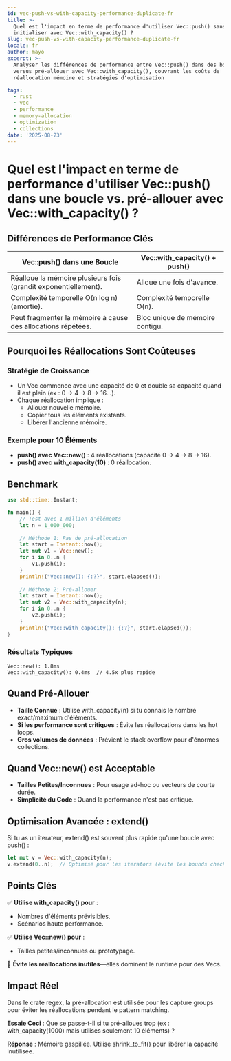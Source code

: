 ```yaml
---
id: vec-push-vs-with-capacity-performance-duplicate-fr
title: >-
  Quel est l'impact en terme de performance d'utiliser Vec::push() sans
  initialiser avec Vec::with_capacity() ?
slug: vec-push-vs-with-capacity-performance-duplicate-fr
locale: fr
author: mayo
excerpt: >-
  Analyser les différences de performance entre Vec::push() dans des boucles
  versus pré-allouer avec Vec::with_capacity(), couvrant les coûts de
  réallocation mémoire et stratégies d'optimisation

tags:
  - rust
  - vec
  - performance
  - memory-allocation
  - optimization
  - collections
date: '2025-08-23'
---
```


# Quel est l'impact en terme de performance d'utiliser Vec::push() dans une boucle vs. pré-allouer avec Vec::with_capacity() ?

## Différences de Performance Clés

| Vec::push() dans une Boucle | Vec::with_capacity() + push() |
|------------------------------|-------------------------------|
| Réalloue la mémoire plusieurs fois (grandit exponentiellement). | Alloue une fois d'avance. |
| Complexité temporelle O(n log n) (amortie). | Complexité temporelle O(n). |
| Peut fragmenter la mémoire à cause des allocations répétées. | Bloc unique de mémoire contigu. |

## Pourquoi les Réallocations Sont Coûteuses

### Stratégie de Croissance

- Un Vec commence avec une capacité de 0 et double sa capacité quand il est plein (ex : 0 → 4 → 8 → 16...).
- Chaque réallocation implique :
  - Allouer nouvelle mémoire.
  - Copier tous les éléments existants.
  - Libérer l'ancienne mémoire.

### Exemple pour 10 Éléments

- **push() avec Vec::new()** : 4 réallocations (capacité 0 → 4 → 8 → 16).
- **push() avec with_capacity(10)** : 0 réallocation.

## Benchmark

```rust
use std::time::Instant;

fn main() {
    // Test avec 1 million d'éléments
    let n = 1_000_000;
    
    // Méthode 1: Pas de pré-allocation
    let start = Instant::now();
    let mut v1 = Vec::new();
    for i in 0..n {
        v1.push(i);
    }
    println!("Vec::new(): {:?}", start.elapsed());
    
    // Méthode 2: Pré-allouer
    let start = Instant::now();
    let mut v2 = Vec::with_capacity(n);
    for i in 0..n {
        v2.push(i);
    }
    println!("Vec::with_capacity(): {:?}", start.elapsed());
}
```

### Résultats Typiques

```
Vec::new(): 1.8ms  
Vec::with_capacity(): 0.4ms  // 4.5x plus rapide
```

## Quand Pré-Allouer

- **Taille Connue** : Utilise with_capacity(n) si tu connais le nombre exact/maximum d'éléments.
- **Si les performance sont critiques** : Évite les réallocations dans les hot loops.
- **Gros volumes de données** : Prévient le stack overflow pour d'énormes collections.

## Quand Vec::new() est Acceptable

- **Tailles Petites/Inconnues** : Pour usage ad-hoc ou vecteurs de courte durée.
- **Simplicité du Code** : Quand la performance n'est pas critique.

## Optimisation Avancée : extend()

Si tu as un iterateur, extend() est souvent plus rapide qu'une boucle avec push() :

```rust
let mut v = Vec::with_capacity(n);
v.extend(0..n);  // Optimisé pour les iterators (évite les bounds checks)
```

## Points Clés

✅ **Utilise with_capacity() pour** :
- Nombres d'éléments prévisibles.
- Scénarios haute performance.

✅ **Utilise Vec::new() pour** :
- Tailles petites/inconnues ou prototypage.

🚀 **Évite les réallocations inutiles**—elles dominent le runtime pour des Vecs.

## Impact Réel

Dans le crate regex, la pré-allocation est utilisée pour les capture groups pour éviter les réallocations pendant le pattern matching.

**Essaie Ceci** : Que se passe-t-il si tu pré-alloues trop (ex : with_capacity(1000) mais utilises seulement 10 éléments) ?

**Réponse** : Mémoire gaspillée. Utilise shrink_to_fit() pour libérer la capacité inutilisée.
